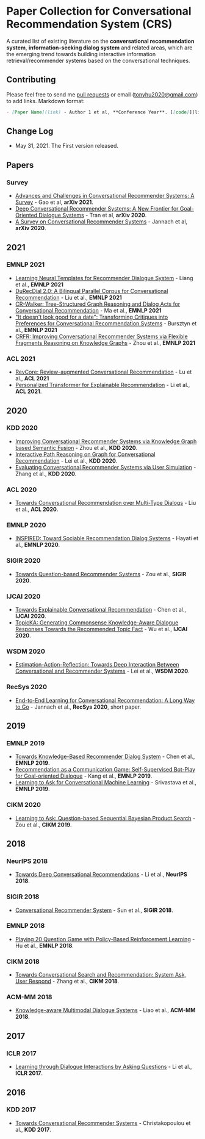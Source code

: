 # Paper Collection for Conversational Recommendation System (CRS)
A curated list of existing literature on the **conversational recommendation system**, **information-seeking dialog system** and related areas, which are the emerging trend towards building interactive information retrieval/recommender systems based on the conversational techniques.

## Contributing
Please feel free to send me [pull requests](https://github.com/stonyhu/CRS/pulls) or email (tonyhu2020@gmail.com) to add links.
Markdown format:
```markdown
- [Paper Name](link) - Author 1 et al, **Conference Year**. [[code]](link)
```

## Change Log

- May 31, 2021. The First version released.


## Papers
### Survey
* [Advances and Challenges in Conversational Recommender Systems: A Survey](https://arxiv.org/abs/2101.09459) - Gao et al, **arXiv 2021**.
* [Deep Conversational Recommender Systems: A New Frontier for Goal-Oriented Dialogue Systems](https://arxiv.org/abs/2004.13245) - Tran et al, **arXiv 2020**.
* [A Survey on Conversational Recommender Systems](https://arxiv.org/abs/2004.00646) - Jannach et al, **arXiv 2020**.

## 2021
### EMNLP 2021

- [Learning Neural Templates for Recommender Dialogue System](https://arxiv.org/pdf/2109.12302.pdf) - Liang et al., **EMNLP 2021**
- [DuRecDial 2.0: A Bilingual Parallel Corpus for Conversational Recommendation](https://arxiv.org/abs/2109.08877) - Liu et al., **EMNLP 2021**
- [CR-Walker: Tree-Structured Graph Reasoning and Dialog Acts for Conversational Recommendation](https://arxiv.org/abs/2010.10333) - Ma et al., **EMNLP 2021**
- ["It doesn't look good for a date": Transforming Critiques into Preferences for Conversational Recommendation Systems](https://arxiv.org/abs/2109.07576) - Bursztyn et al., **EMNLP 2021**
- [CRFR: Improving Conversational Recommender Systems via Flexible Fragments Reasoning on Knowledge Graphs]() - Zhou et al., **EMNLP 2021**

### ACL 2021
- [RevCore: Review-augmented Conversational Recommendation](https://arxiv.org/abs/2106.00957) - Lu et al., **ACL 2021**
- [Personalized Transformer for Explainable Recommendation](https://arxiv.org/abs/2105.11601) - Li et al., **ACL 2021**.


## 2020
### KDD 2020
- [Improving Conversational Recommender Systems via Knowledge Graph based Semantic Fusion](https://arxiv.org/abs/2007.04032) - Zhou et al., **KDD 2020**.
- [Interactive Path Reasoning on Graph for Conversational Recommendation](https://arxiv.org/abs/2007.00194) - Lei et al., **KDD 2020**.
- [Evaluating Conversational Recommender Systems via User Simulation](https://arxiv.org/abs/2006.08732) - Zhang et al., **KDD 2020**.

### ACL 2020
- [Towards Conversational Recommendation over Multi-Type Dialogs](https://www.aclweb.org/anthology/2020.acl-main.98/) - Liu et al., **ACL 2020**.

### EMNLP 2020
- [INSPIRED: Toward Sociable Recommendation Dialog Systems](https://arxiv.org/abs/2009.14306) - Hayati et al., **EMNLP 2020**.

### SIGIR 2020
- [Towards Question-based Recommender Systems](https://arxiv.org/abs/2005.14255) - Zou et al., **SIGIR 2020**.

### IJCAI 2020
- [Towards Explainable Conversational Recommendation](https://www.ijcai.org/Proceedings/2020/414) - Chen et al., **IJCAI 2020**.
- [TopicKA: Generating Commonsense Knowledge-Aware Dialogue Responses Towards the Recommended Topic Fact](https://www.ijcai.org/proceedings/2020/521) - Wu et al., **IJCAI 2020**.

### WSDM 2020
- [Estimation-Action-Reflection: Towards Deep Interaction Between Conversational and Recommender Systems](https://arxiv.org/abs/2002.09102) - Lei et al., **WSDM 2020**.

### RecSys 2020
- [End-to-End Learning for Conversational Recommendation: A Long Way to Go](http://ceur-ws.org/Vol-2682/short1.pdf) - Jannach et al., **RecSys 2020**, short paper.


## 2019
### EMNLP 2019
- [Towards Knowledge-Based Recommender Dialog System](https://arxiv.org/abs/1908.05391) - Chen et al., **EMNLP 2019**.
- [Recommendation as a Communication Game: Self-Supervised Bot-Play for Goal-oriented Dialogue](https://arxiv.org/abs/1909.03922) - Kang et al., **EMNLP 2019**.
- [Learning to Ask for Conversational Machine Learning](https://www.aclweb.org/anthology/D19-1426/) - Srivastava et al., **EMNLP 2019**.

### CIKM 2020
- [Learning to Ask: Question-based Sequential Bayesian Product Search](https://arxiv.org/abs/1908.11733) - Zou et al., **CIKM 2019**.



## 2018
### NeurIPS 2018
- [Towards Deep Conversational Recommendations](https://papers.nips.cc/paper/2018/hash/800de15c79c8d840f4e78d3af937d4d4-Abstract.html) - Li et al., **NeurIPS 2018**.

### SIGIR 2018
- [Conversational Recommender System](https://arxiv.org/abs/1806.03277) - Sun et al., **SIGIR 2018**.

### EMNLP 2018
- [Playing 20 Question Game with Policy-Based Reinforcement Learning](https://arxiv.org/abs/1808.07645) - Hu et al., **EMNLP 2018**.

### CIKM 2018
- [Towards Conversational Search and Recommendation: System Ask, User Respond](http://yongfeng.me/attach/conv-search-rec-zhang2018.pdf) - Zhang et al., **CIKM 2018**.

### ACM-MM 2018
- [Knowledge-aware Multimodal Dialogue Systems](http://staff.ustc.edu.cn/~hexn/papers/mm18-multimodal-dialog.pdf) - Liao et al., **ACM-MM 2018**.


## 2017
### ICLR 2017
- [Learning through Dialogue Interactions by Asking Questions](https://arxiv.org/abs/1612.04936) - Li et al., **ICLR 2017**.


## 2016
### KDD 2017
- [Towards Conversational Recommender Systems](https://www.kdd.org/kdd2016/papers/files/rfp0063-christakopoulouA.pdf) - Christakopoulou et al., **KDD 2017**.

